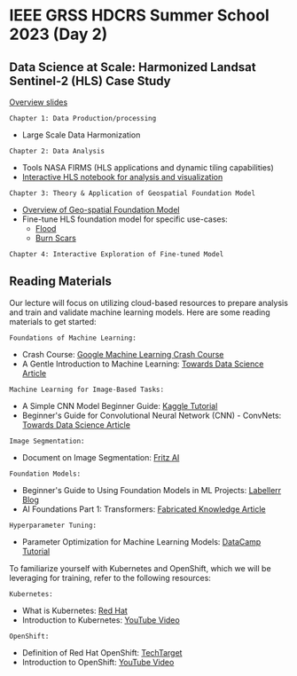 # IEEE GRSS HDCRS Summer School 2023 (Day 2)

## Data Science at Scale: Harmonized Landsat Sentinel-2 (HLS) Case Study

[Overview slides](DataScience.SummerSchool.Manil.pdf) 

`Chapter 1: Data Production/processing`
- Large Scale Data Harmonization

`Chapter 2: Data Analysis`
- Tools NASA FIRMS (HLS applications and dynamic tiling capabilities)
- [Interactive HLS notebook for analysis and visualization](chapter-2/hls_applications_example.ipynb)

`Chapter 3: Theory & Application of Geospatial Foundation Model`
- [Overview of Geo-spatial Foundation Model](chapter-3/HDCRS%20Summer%20School%20GFM%20Intro.pptx)
- Fine-tune HLS foundation model for specific use-cases: 
    - [Flood](chapter-3/Burn%20Scars/GFM%20Burn%20Scars.ipynb) 
    - [Burn Scars](chapter-3/Flood%20Mapping/GFM%20Flood%20Mapping.ipynb) 

`Chapter 4: Interactive Exploration of Fine-tuned Model`
 


## Reading Materials

Our lecture will focus on utilizing cloud-based resources to prepare analysis and train and validate machine learning models. Here are some reading materials to get started:

`Foundations of Machine Learning:`
- Crash Course: [Google Machine Learning Crash Course](https://developers.google.com/machine-learning/crash-course)
- A Gentle Introduction to Machine Learning: [Towards Data Science Article](https://towardsdatascience.com/a-gentle-introduction-to-machine-learning-599210ec34ad)

`Machine Learning for Image-Based Tasks:`
- A Simple CNN Model Beginner Guide: [Kaggle Tutorial](https://www.kaggle.com/code/pavansanagapati/a-simple-cnn-model-beginner-guide/)
- Beginner's Guide for Convolutional Neural Network (CNN) - ConvNets: [Towards Data Science Article](https://towardsdatascience.com/beginners-guide-for-convolutional-neural-network-cnn-convnets-5a5e725ea581)

`Image Segmentation:`
- Document on Image Segmentation: [Fritz AI](https://www.fritz.ai/image-segmentation/)

`Foundation Models:`
- Beginner's Guide to Using Foundation Models in ML Projects: [Labellerr Blog](https://www.labellerr.com/blog/beginners-guide-using-foundation-models-in-ml-projects/)
- AI Foundations Part 1: Transformers: [Fabricated Knowledge Article](https://www.fabricatedknowledge.com/p/ai-foundations-part-1-transformers)

`Hyperparameter Tuning:`
- Parameter Optimization for Machine Learning Models: [DataCamp Tutorial](https://www.datacamp.com/tutorial/parameter-optimization-machine-learning-models)

To familiarize yourself with Kubernetes and OpenShift, which we will be leveraging for training, refer to the following resources:

`Kubernetes:`
- What is Kubernetes: [Red Hat](https://www.redhat.com/en/topics/containers/what-is-kubernetes)
- Introduction to Kubernetes: [YouTube Video](https://www.youtube.com/watch?v=PH-2FfFD2PU)

`OpenShift:`
- Definition of Red Hat OpenShift: [TechTarget](https://www.techtarget.com/searchcloudcomputing/definition/Red-Hat-OpenShift)
- Introduction to OpenShift: [YouTube Video](https://www.youtube.com/watch?v=KTN_QBuDplo)
